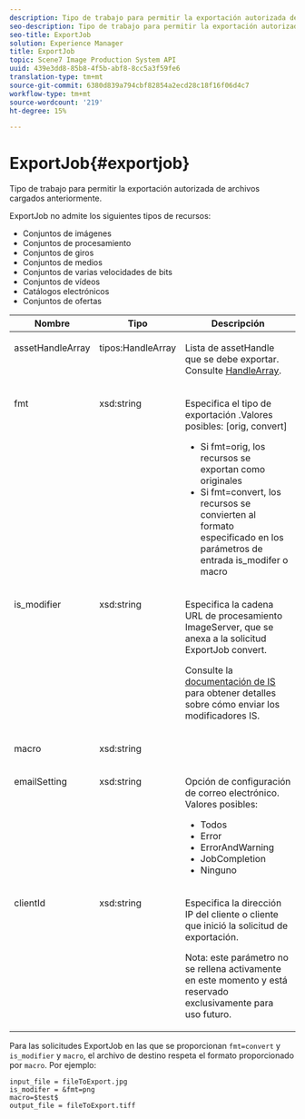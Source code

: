 ```yaml
---
description: Tipo de trabajo para permitir la exportación autorizada de archivos cargados anteriormente.
seo-description: Tipo de trabajo para permitir la exportación autorizada de archivos cargados anteriormente.
seo-title: ExportJob
solution: Experience Manager
title: ExportJob
topic: Scene7 Image Production System API
uuid: 439e3dd8-85b8-4f5b-abf8-8cc5a3f59fe6
translation-type: tm+mt
source-git-commit: 6380d839a794cbf82854a2ecd28c18f16f06d4c7
workflow-type: tm+mt
source-wordcount: '219'
ht-degree: 15%

---
```



# ExportJob{#exportjob}

Tipo de trabajo para permitir la exportación autorizada de archivos cargados anteriormente.

ExportJob no admite los siguientes tipos de recursos:

* Conjuntos de imágenes
* Conjuntos de procesamiento
* Conjuntos de giros
* Conjuntos de medios
* Conjuntos de varias velocidades de bits
* Conjuntos de vídeos
* Catálogos electrónicos
* Conjuntos de ofertas

<table id="table_D8F3FD30D15648BFA5B980D3DC0A5AB1"> 
 <thead> 
  <tr> 
   <th colname="col1" class="entry"> Nombre </th> 
   <th colname="col2" class="entry"> Tipo </th> 
   <th colname="col3" class="entry"> Descripción </th> 
  </tr> 
 </thead>
 <tbody> 
  <tr valign="top"> 
   <td colname="col1"> <p> <span class="codeph"> <span class="varname"> assetHandleArray</span> </span> </p> </td> 
   <td colname="col2"> <p> <span class="codeph"> tipos:HandleArray</span> </p> </td> 
   <td colname="col3" valign="top"> <p>Lista de <span class="codeph"> assetHandle</span> que se debe exportar. Consulte <a href="../../types/c-data-types/r-handle-array.md#reference-1b93fefb5477459faf9253b54349b5f9" type="reference" format="dita" scope="local"> HandleArray</a>. </p> </td> 
  </tr> 
  <tr valign="top"> 
   <td colname="col1"> <p> <span class="codeph"> <span class="varname"> fmt</span> </span> </p> </td> 
   <td colname="col2"> <p> <span class="codeph"> xsd:string </span> </p> </td> 
   <td colname="col3"> <p>Especifica el tipo de exportación <span class="codeph">.Valores posibles</span>: [orig, convert] </p> <p> 
     <ul id="ul_16EF4B14100C4C7AA464CA9CF7F11D1C"> 
      <li id="li_DAB2844CC55145C88A18A1F8EC4527F9">Si <span class="codeph"> fmt=orig</span>, los recursos se exportan como originales </li> 
      <li id="li_07F2F8D159934D889FDC1022AB12B564">Si <span class="codeph"> fmt=convert</span>, los recursos se convierten al formato especificado en los parámetros de entrada <span class="codeph"> is_modifer</span> o <span class="codeph"> macro</span> </li> 
     </ul> </p> </td> 
  </tr> 
  <tr valign="top"> 
   <td colname="col1"> <p> <span class="codeph"> <span class="varname"> is_modifier</span> </span> </p> </td> 
   <td colname="col2"> <p> <span class="codeph"> xsd:string  </span> </p> </td> 
   <td colname="col3"> <p>Especifica la cadena URL de procesamiento <span class="codeph"> ImageServer</span>, que se anexa a la solicitud ExportJob <span class="codeph"> convert</span>. </p> <p>Consulte la <a href="https://docs.adobe.com/content/help/en/dynamic-media-developer-resources/image-serving-api/home.html" scope="external" format="html"> documentación de IS</a> para obtener detalles sobre cómo enviar los modificadores IS. </p> </td> 
  </tr> 
  <tr valign="top"> 
   <td colname="col1"> <p> <span class="codeph"> <span class="varname"> macro</span> </span> </p> </td> 
   <td colname="col2"> <p> <span class="codeph"> xsd:string  </span> </p> </td> 
   <td colname="col3"> <p></p> </td> 
  </tr> 
  <tr valign="top"> 
   <td colname="col1"> <p> <span class="codeph"> <span class="varname"> emailSetting</span> </span> </p> </td> 
   <td colname="col2"> <p> <span class="codeph"> xsd:string  </span> </p> </td> 
   <td colname="col3"> <p>Opción de configuración de correo electrónico. Valores posibles: </p> <p> 
     <ul id="ul_0EEDAE11B7CD4C53A6E4B2B8CB2CF730"> 
      <li id="li_F235F93828594ED78C6D464440F953FF"> <span class="codeph"> Todos</span> </li> 
      <li id="li_59E14E7EBFA64432A5FAC15DA21A0521"> <span class="codeph"> Error</span> </li> 
      <li id="li_BFE0B52CADD14CC1BA1AF42AB0AA1CE1"> <span class="codeph"> ErrorAndWarning</span> </li> 
      <li id="li_BE3AA67E14FB487B8B9CD6EF3D58824C"> <span class="codeph"> JobCompletion</span> </li> 
      <li id="li_409C68AD0D244975BFB86B08609E0146"> <span class="codeph"> Ninguno</span> </li> 
     </ul> </p> </td> 
  </tr> 
  <tr valign="top"> 
   <td colname="col1"> <p> <span class="codeph"> <span class="varname"> clientId</span> </span> </p> </td> 
   <td colname="col2"> <p> <span class="codeph"> xsd:string  </span> </p> </td> 
   <td colname="col3"> <p>Especifica la dirección IP del cliente o cliente que inició la solicitud de exportación. </p> <p> <p>Nota:  este parámetro no se rellena activamente en este momento y está reservado exclusivamente para uso futuro. </p> </p> </td> 
  </tr> 
 </tbody> 
</table>

Para las solicitudes ExportJob en las que se proporcionan `fmt=convert` y `is_modifier` y `macro`, el archivo de destino respeta el formato proporcionado por `macro`. Por ejemplo:

```
input_file = fileToExport.jpg
is_modifer = &fmt=png
macro=$test$ 
output_file = fileToExport.tiff
```

